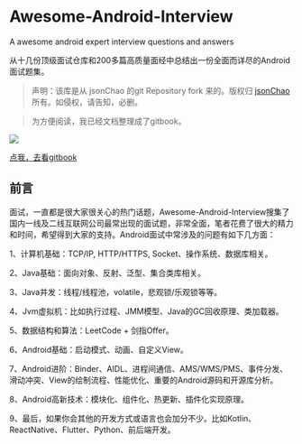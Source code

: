 # Awesome-Android-Interview

A awesome  android expert interview questions and answers

从十几份顶级面试仓库和200多篇高质量面经中总结出一份全面而详尽的Android面试题集。


> 声明：该库是从 jsonChao 的git Repository fork 来的。版权归 [jsonChao](https://github.com/JsonChao/Awesome-Android-Interview)所有。如侵权，请告知，必删。

> 为方便阅读，我已经文档整理成了gitbook。

![](https://img-blog.csdnimg.cn/20190220155916830.png?x-oss-process=image/watermark,type_ZmFuZ3poZW5naGVpdGk,shadow_10,text_aHR0cHM6Ly9ibG9nLmNzZG4ubmV0L0FEYXJrMDkxNQ==,size_16,color_FFFFFF,t_70)

[点我，去看gitbook](https://adark0915.gitbook.io/android)



## 前言

面试，一直都是很大家很关心的热门话题，Awesome-Android-Interview搜集了国内一线及二线互联网公司最常出现的面试题，非常全面，笔者花费了很大的精力和时间，希望得到大家的支持。Android面试中常涉及的问题有如下几方面：

1、计算机基础：TCP/IP, HTTP/HTTPS, Socket、操作系统、数据库相关。

2、Java基础：面向对象、反射、泛型、集合类库相关。

3、Java并发：线程/线程池，volatile，悲观锁/乐观锁等等。

4、Jvm虚拟机：比如执行过程、JMM模型、Java的GC回收原理、类加载器。

5、数据结构和算法：LeetCode + 剑指Offer。

6、Android基础：启动模式、动画、自定义View。

7、Android进阶：Binder、AIDL、进程间通信、AMS/WMS/PMS、事件分发、滑动冲突、View的绘制流程、性能优化、重要的Android源码和开源库分析。

8、Android高新技术：模块化、组件化、热更新、插件化实现原理。

9、最后，如果你会其他的开发方式或语言也会加分不少。比如Kotlin、ReactNative、Flutter、Python、前后端开发。


